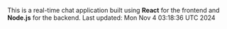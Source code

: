 This is a real-time chat application built using **React** for the frontend and **Node.js** for the backend.
Last updated: Mon Nov  4 03:18:36 UTC 2024
